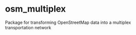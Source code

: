 # osm_multiplex
Package for transforming OpenStreetMap data into a multiplex transportation network
